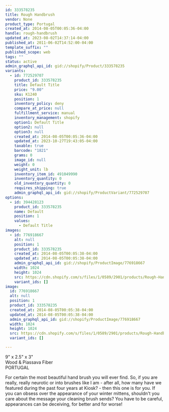 ```yaml
---
id: 333578235
title: Rough Handbrush
vendor: None
product_type: Portugal
created_at: 2014-08-05T00:05:36-04:00
handle: rough-handbrush
updated_at: 2023-08-02T14:37:14-04:00
published_at: 2011-06-02T14:52:00-04:00
template_suffix: ""
published_scope: web
tags: ""
status: active
admin_graphql_api_id: gid://shopify/Product/333578235
variants:
  - id: 772529707
    product_id: 333578235
    title: Default Title
    price: "9.00"
    sku: K1240
    position: 1
    inventory_policy: deny
    compare_at_price: null
    fulfillment_service: manual
    inventory_management: shopify
    option1: Default Title
    option2: null
    option3: null
    created_at: 2014-08-05T00:05:36-04:00
    updated_at: 2023-10-27T19:43:05-04:00
    taxable: true
    barcode: "1821"
    grams: 0
    image_id: null
    weight: 0
    weight_unit: lb
    inventory_item_id: 491049990
    inventory_quantity: 0
    old_inventory_quantity: 0
    requires_shipping: true
    admin_graphql_api_id: gid://shopify/ProductVariant/772529707
options:
  - id: 394428123
    product_id: 333578235
    name: Default
    position: 1
    values:
      - Default Title
images:
  - id: 776918667
    alt: null
    position: 1
    product_id: 333578235
    created_at: 2014-08-05T00:05:38-04:00
    updated_at: 2014-08-05T00:05:38-04:00
    admin_graphql_api_id: gid://shopify/ProductImage/776918667
    width: 1024
    height: 1024
    src: https://cdn.shopify.com/s/files/1/0589/2901/products/Rough-Handbrush.jpeg?v=1407211538
    variant_ids: []
image:
  id: 776918667
  alt: null
  position: 1
  product_id: 333578235
  created_at: 2014-08-05T00:05:38-04:00
  updated_at: 2014-08-05T00:05:38-04:00
  admin_graphql_api_id: gid://shopify/ProductImage/776918667
  width: 1024
  height: 1024
  src: https://cdn.shopify.com/s/files/1/0589/2901/products/Rough-Handbrush.jpeg?v=1407211538
  variant_ids: []

---
```


9" x 2.5" x 3"  
Wood & Piassava Fiber  
PORTUGAL

For certain the most beautiful hand brush you will ever find. So, if you are really, really neurotic or into brushes like I am \- after all, how many have we featured during the past four years at Kiosk? \- then this one is for you. If you can obsess over the appearance of your winter mittens, shouldn't you care about the message your cleaning brush sends? You have to be careful, appearances can be deceiving, for better and for worse!